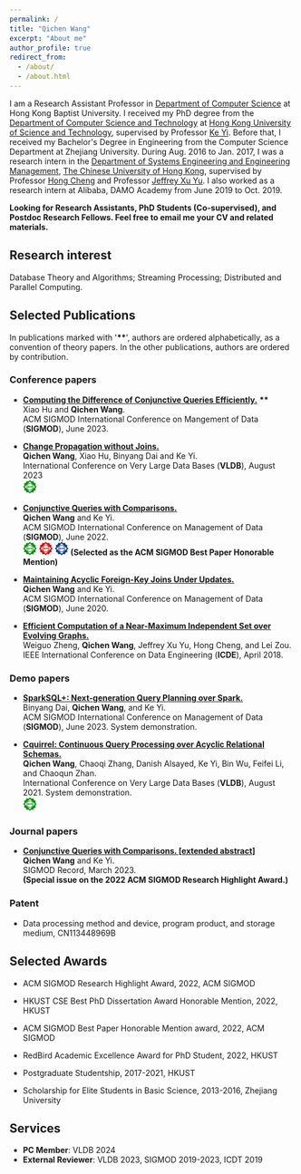 ```yaml
---
permalink: /
title: "Qichen Wang"
excerpt: "About me"
author_profile: true
redirect_from: 
  - /about/
  - /about.html
---
```


I am a Research Assistant Professor in [Department of Computer Science](https://www.comp.hkbu.edu.hk/v1/) at Hong Kong Baptist University.  I received my PhD degree from the [Department of Computer Science and Technology](https://cse.hkust.edu.hk/) at [Hong Kong University of Science and Technology](https://hkust.edu.hk/home), supervised by Professor [Ke Yi](https://www.cse.ust.hk/~yike/).   Before that, I received my Bachelor's Degree in Engineering from the Computer Science Department at Zhejiang University.  During Aug. 2016 to Jan. 2017, I was a research intern in the [Department of Systems Engineering and Engineering Management](https://www.se.cuhk.edu.hk/), [The Chinese University of Hong Kong](https://www.cuhk.edu.hk/chinese/index.html), supervised by Professor [Hong Cheng](https://www1.se.cuhk.edu.hk/~hcheng/) and Professor [Jeffrey Xu Yu](https://www.se.cuhk.edu.hk/people/academic-staff/prof-yu-xu-jeffrey/).   I also worked as a research intern at Alibaba, DAMO Academy from June 2019 to Oct. 2019.

**Looking for Research Assistants, PhD Students (Co-supervised), and Postdoc Research Fellows.  Feel free to email me your CV and related materials.**

## Research interest

Database Theory and Algorithms; Streaming Processing; Distributed and Parallel Computing.

## Selected Publications

In publications marked with '**\*\***', authors are ordered alphabetically, as a convention of theory papers.  In the other publications, authors are ordered by contribution.

### Conference papers

+ [**Computing the Difference of Conjunctive Queries Efficiently.**](/publication/SIGMOD2023) **\*\*** <br> Xiao Hu and **Qichen Wang**. <br> ACM SIGMOD International Conference on Mangement of Data (**SIGMOD**), June 2023.

+ [**Change Propagation without Joins.**](/publication/VLDB2023) <br> **Qichen Wang**, Xiao Hu, Binyang Dai and Ke Yi. <br> International Conference on Very Large Data Bases (**VLDB**), August 2023 <br> <img src="/images/artifacts_available_dl.jpg" width="5%"/>

+ [**Conjunctive Queries with Comparisons.**](/publication/SIGMOD2022) <br>  **Qichen Wang** and Ke Yi. <br> ACM SIGMOD International Conference on Management of Data (**SIGMOD**), June 2022. <br>  <img src="/images/artifacts_available_dl.jpg" width="5%"/>  <img src="/images/artifacts_evaluated_reusable_dl.jpg" width="5%"/>  <img src="/images/results_reproduced_dl.jpg" width="5%"/> **(Selected as the ACM SIGMOD Best Paper Honorable Mention)**

+ [**Maintaining Acyclic Foreign-Key Joins Under Updates.**](/publication/SIGMOD2020) <br> **Qichen Wang** and Ke Yi. <br>  ACM SIGMOD International Conference on Management of Data (**SIGMOD**), June 2020.

+ [**Efficient Computation of a Near-Maximum Independent Set over Evolving Graphs.**](/publication/ICDE18) <br> Weiguo Zheng, **Qichen Wang**, Jeffrey Xu Yu, Hong Cheng, and Lei Zou. <br> IEEE International Conference on Data Engineering (**ICDE**), April 2018.

### Demo papers

+ [**SparkSQL+: Next-generation Query Planning over Spark.**](/publication/SIGMOD23Demo) <br> Binyang Dai, **Qichen Wang**, and Ke Yi. <br> ACM SIGMOD International Conference on Management of Data (**SIGMOD**), June 2023. System demonstration. 
 
+ [**Cquirrel: Continuous Query Processing over Acyclic Relational Schemas.**](/publication/VLDB21) <br> **Qichen Wang**, Chaoqi Zhang, Danish Alsayed, Ke Yi, Bin Wu, Feifei Li, and Chaoqun Zhan. <br> International Conference on Very Large Data Bases (**VLDB**), August 2021. System demonstration. <br> <img src="/images/artifacts_available_dl.jpg" width="5%"/>

### Journal papers

+ [**Conjunctive Queries with Comparisons. [extended abstract]**](/publication/SIGMODRecord2022) <br>  **Qichen Wang** and Ke Yi. <br> SIGMOD Record, March 2023. <br> **(Special issue on the 2022 ACM SIGMOD Research Highlight Award.)**

### Patent

+ Data processing method and device, program product, and storage medium, CN113448969B


## Selected Awards

+ ACM SIGMOD Research Highlight Award, 2022, ACM SIGMOD

+ HKUST CSE Best PhD Dissertation Award Honorable Mention, 2022, HKUST

+ ACM SIGMOD Best Paper Honorable Mention award, 2022, ACM SIGMOD

+ RedBird Academic Excellence Award for PhD Student, 2022, HKUST

+ Postgraduate Studentship, 2017-2021, HKUST

+ Scholarship for Elite Students in Basic Science, 2013-2016, Zhejiang University

## Services

+ **PC Member**: VLDB 2024
+ **External Reviewer**: VLDB 2023, SIGMOD 2019-2023, ICDT 2019
